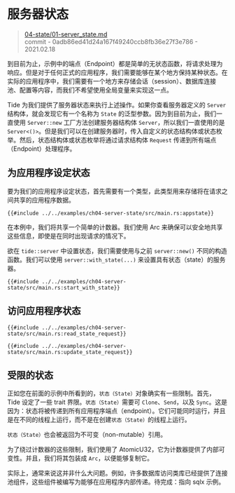 # 服务器状态

> [04-state/01-server_state.md](https://github.com/http-rs/tide-book/blob/main/src/04-state/01-server_state.md)
> <br />
> commit - 0adb86ed41d24a167f49240ccb8fb36e27f3e786 - 2021.02.18

到目前为止，示例中的端点（Endpoint）都是简单的无状态函数，将请求处理为响应。但是对于任何正式的应用程序，我们需要能够在某个地方保持某种状态。在实际的应用程序中，我们需要有一个地方来存储会话（session）、数据库连接池、配置等内容，而我们不希望使用全局变量来实现这一点。

Tide 为我们提供了服务器状态来执行上述操作。如果你查看服务器定义的 `Server` 结构体，就会发现它有一个名称为 `State` 的泛型参数。因为到目前为止，我们一直使用 `Server::new` 工厂方法创建服务器结构体 `Server`，所以我们一直使用的是 `Server<()>`。但是我们可以在创建服务器时，传入自定义的状态结构体或状态枚举。然后，状态结构体或状态枚举将通过请求结构体 `Request` 传递到所有端点（Endpoint）处理程序。

## 为应用程序设定状态

要为我们的应用程序设定状态，首先需要有一个类型，此类型用来存储将在请求之间共享的应用程序数据。

```rust,ignore
{{#include ../../examples/ch04-server-state/src/main.rs:appstate}}
```

在本例中，我们将共享一个简单的计数器。我们使用 Arc<AtomicU32> 来确保可以安全地共享这些信息，即使是在同时出现请求的情况下。

欲在 `tide::server` 中设置状态，我们需要使用与之前 `server::new()` 不同的构造函数。我们可以使用 `server::with_state(...)` 来设置具有状态（state）的服务器。

```rust,ignore
{{#include ../../examples/ch04-server-state/src/main.rs:start_with_state}}
```

## 访问应用程序状态

```rust,ignore
{{#include ../../examples/ch04-server-state/src/main.rs:read_state_request}}
```

```rust,ignore
{{#include ../../examples/ch04-server-state/src/main.rs:update_state_request}}
```

## 受限的状态

正如您在前面的示例中所看到的，`状态（State）`对象确实有一些限制。首先，Tide 设定了一些 trait 界限。`状态（State）`需要可 `Clone`、`Send`，以及 `Sync`。这是因为：状态将被传递到所有应用程序端点（endpoint）。它们可能同时运行，并且是在不同的线程上运行，而不是在创建`状态（State）`的线程上运行。

`状态（State）`也会被返回为不可变（non-mutable）引用。

为了绕过计数器的这些限制，我们使用了 AtomicU32，它为计数器提供了内部可变性。并且，我们将其包装成 `Arc`，以便能够复制它。

实际上，通常来说这并非什么大问题。例如，许多数据库访问类库已经提供了连接池组件，这些组件被编写为能够在应用程序内部传递。<TODO>待完成：指向 sqlx 示例</TODO>。
